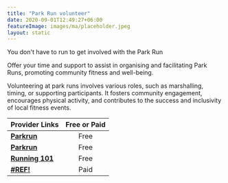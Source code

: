 ```yaml
---
title: "Park Run volunteer"
date: 2020-09-01T12:49:27+06:00
featureImage: images/ma/placeholder.jpeg
layout: static
---
```


You don't have to run to get involved with the Park Run

Offer your time and support to assist in organising and facilitating Park Runs, promoting community fitness and well-being.

Volunteering at park runs involves various roles, such as marshalling, timing, or supporting participants. It fosters community engagement, encourages physical activity, and contributes to the success and inclusivity of local fitness events.

| Provider Links      | Free or Paid  |  
| :-----------          | :--------------:      |  
| [**Parkrun**](https://volunteer.parkrun.com/principles/volunteer-roles) | Free | 
| [**Parkrun**](https://blog.parkrun.com/uk/2022/11/23/eight-reasons-to-try-volunteering-at-parkrun/) | Free | 
| [**Running 101**](https://running101.co.uk/5-reasons-why-you-should-volunteer-atleast-once-at-parkrun/) | Free  | 
| [**#REF!**](#REF!) | Paid | 
  

<br/><br/>






